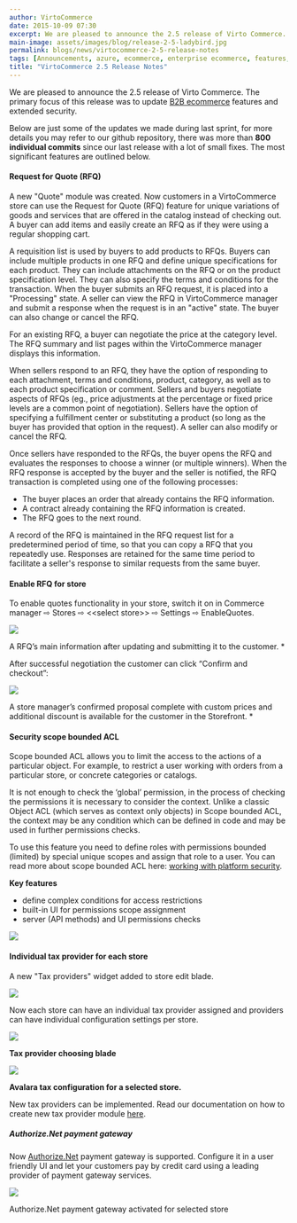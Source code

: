 ```yaml
---
author: VirtoCommerce
date: 2015-10-09 07:30
excerpt: We are pleased to announce the 2.5 release of Virto Commerce. The primary focus of this release was to update B2B ecommerce features and extended security.
main-image: assets/images/blog/release-2-5-ladybird.jpg
permalink: blogs/news/virtocommerce-2-5-release-notes
tags: [Announcements, azure, ecommerce, enterprise ecommerce, features, open source, platform]
title: "VirtoCommerce 2.5 Release Notes"
---
```

We are pleased to announce the 2.5 release of Virto Commerce. The primary focus of this release was to update <a href="https://virtocommerce.com/b2b-ecommerce" target="_blank">B2B ecommerce</a> features and extended security.

Below are just some of the updates we made during last sprint, for more details you may refer to our github repository, there was more than **800 individual commits** since our last release with a lot of small fixes. The most significant features are outlined below.

#### Request for Quote (RFQ)

A new "Quote" module was created. Now customers in a VirtoCommerce store can use the Request for Quote (RFQ) feature for unique variations of goods and services that are offered in the catalog instead of checking out. A buyer can add items and easily create an RFQ as if they were using a regular shopping cart.

A requisition list is used by buyers to add products to RFQs. Buyers can include multiple products in one RFQ and define unique specifications for each product. They can include attachments on the RFQ or on the product specification level. They can also specify the terms and conditions for the transaction. When the buyer submits an RFQ request, it is placed into a "Processing" state. A seller can view the RFQ in VirtoCommerce manager and submit a response when the request is in an "active" state. The buyer can also change or cancel the RFQ.

For an existing RFQ, a buyer can negotiate the price at the category level. The RFQ summary and list pages within the VirtoCommerce manager displays this information.

When sellers respond to an RFQ, they have the option of responding to each attachment, terms and conditions, product, category, as well as to each product specification or comment. Sellers and buyers negotiate aspects of RFQs (eg., price adjustments at the percentage or fixed price levels are a common point of negotiation). Sellers have the option of specifying a fulfillment center or substituting a product (so long as the buyer has provided that option in the request). A seller can also modify or cancel the RFQ.

Once sellers have responded to the RFQs, the buyer opens the RFQ and evaluates the responses to choose a winner (or multiple winners). When the RFQ response is accepted by the buyer and the seller is notified, the RFQ transaction is completed using one of the following processes:

* The buyer places an order that already contains the RFQ information.
* A contract already containing the RFQ information is created.
* The RFQ goes to the next round.

A record of the RFQ is maintained in the RFQ request list for a predetermined period of time, so that you can copy a RFQ that you repeatedly use. Responses are retained for the same time period to facilitate a seller's response to similar requests from the same buyer.

#### Enable RFQ for store

To enable quotes functionality in your store, switch it on in Commerce manager ⇨ Stores ⇨ &lt;&lt;select store&gt;&gt; ⇨ Settings ⇨ EnableQuotes.

![](../../assets/images/blog/image11.png)

A RFQ’s main information after updating and submitting it to the customer. *

After successful negotiation the customer can click “Confirm and checkout”:

![](../../assets/images/blog/image08.png)

A store manager’s confirmed proposal complete with custom prices and additional discount is available for the customer in the Storefront. *

#### Security scope bounded ACL

Scope bounded ACL allows you to limit the access to the actions of a particular object. For example, to restrict a user working with orders from a particular store, or concrete categories or catalogs.

It is not enough to check the ‘global’ permission, in the process of checking the permissions it is necessary to consider the context. Unlike a classic Object ACL (which serves as context only objects) in Scope bounded ACL, the context may be any condition which can be defined in code and may be used in further permissions checks.

To use this feature you need to define roles with permissions bounded (limited) by special unique scopes and assign that role to a user. You can read more about scope bounded ACL here: [working with platform security](http://docs.virtocommerce.com/display/vc2devguide/Working+with+platform+security).

**Key features**

* define complex conditions for access restrictions
* built-in UI for permissions scope assignment
* server (API methods) and UI permissions checks

![](../../assets/images/blog/image12.png)

#### Individual tax provider for each store

A new "Tax providers" widget added to store edit blade.

![](../../assets/images/blog/untitled_k.png)

Now each store can have an individual tax provider assigned and providers can have individual configuration settings per store.

![](../../assets/images/blog/image14.png)

**Tax provider choosing blade**

![](../../assets/images/blog/image15.png)

**Avalara tax configuration for a selected store.**

New tax providers can be implemented. Read our documentation on how to create new tax provider module [here](http://docs.virtocommerce.com/x/iID-/).

##### Authorize.Net payment gateway

Now [Authorize.Net](http://www.authorize.net/) payment gateway is supported. Configure it in a user friendly UI and let your customers pay by credit card using a leading provider of payment gateway services.

![](../../assets/images/blog/image13.png)

Authorize.Net payment gateway activated for selected store